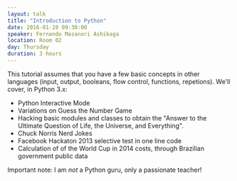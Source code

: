 ```yaml
---
layout: talk
title: "Introduction to Python"
date: 2016-01-28 09:30:00
speaker: Fernando Masanori Ashikaga
location: Room 02
day: Thursday
duration: 3 hours
---
```


This tutorial assumes that you have a few basic concepts in other languages
(input, output, booleans, flow control, functions, repetions). We'll cover, in
Python 3.x:

* Python Interactive Mode
* Variations on Guess the Number Game
* Hacking basic modules and classes to obtain the "Answer to the Ultimate Question of Life, the Universe, and Everything".
* Chuck Norris Nerd Jokes
* Facebook Hackaton 2013 selective test in one line code
* Calculation of of the World Cup in 2014 costs, through Brazilian government
  public data

Important note: I am *not* a Python guru, only a passionate teacher!
